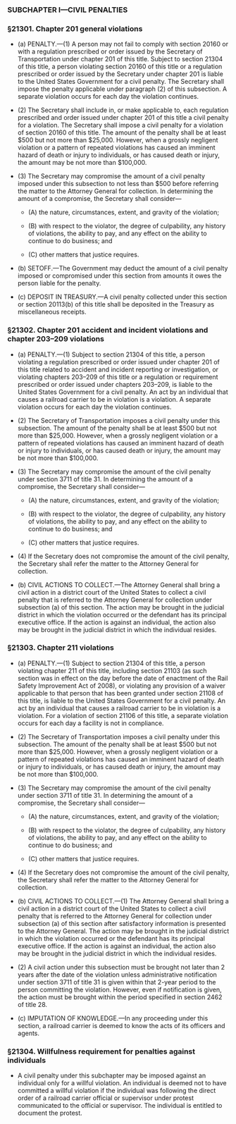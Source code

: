 ### SUBCHAPTER I—CIVIL PENALTIES

### §21301. Chapter 201 general violations
* (a) PENALTY.—(1) A person may not fail to comply with section 20160 or with a regulation prescribed or order issued by the Secretary of Transportation under chapter 201 of this title. Subject to section 21304 of this title, a person violating section 20160 of this title or a regulation prescribed or order issued by the Secretary under chapter 201 is liable to the United States Government for a civil penalty. The Secretary shall impose the penalty applicable under paragraph (2) of this subsection. A separate violation occurs for each day the violation continues.

* (2) The Secretary shall include in, or make applicable to, each regulation prescribed and order issued under chapter 201 of this title a civil penalty for a violation. The Secretary shall impose a civil penalty for a violation of section 20160 of this title. The amount of the penalty shall be at least $500 but not more than $25,000. However, when a grossly negligent violation or a pattern of repeated violations has caused an imminent hazard of death or injury to individuals, or has caused death or injury, the amount may be not more than $100,000.

* (3) The Secretary may compromise the amount of a civil penalty imposed under this subsection to not less than $500 before referring the matter to the Attorney General for collection. In determining the amount of a compromise, the Secretary shall consider—

  * (A) the nature, circumstances, extent, and gravity of the violation;

  * (B) with respect to the violator, the degree of culpability, any history of violations, the ability to pay, and any effect on the ability to continue to do business; and

  * (C) other matters that justice requires.


* (b) SETOFF.—The Government may deduct the amount of a civil penalty imposed or compromised under this section from amounts it owes the person liable for the penalty.

* (c) DEPOSIT IN TREASURY.—A civil penalty collected under this section or section 20113(b) of this title shall be deposited in the Treasury as miscellaneous receipts.

### §21302. Chapter 201 accident and incident violations and chapter 203–209 violations
* (a) PENALTY.—(1) Subject to section 21304 of this title, a person violating a regulation prescribed or order issued under chapter 201 of this title related to accident and incident reporting or investigation, or violating chapters 203–209 of this title or a regulation or requirement prescribed or order issued under chapters 203–209, is liable to the United States Government for a civil penalty. An act by an individual that causes a railroad carrier to be in violation is a violation. A separate violation occurs for each day the violation continues.

* (2) The Secretary of Transportation imposes a civil penalty under this subsection. The amount of the penalty shall be at least $500 but not more than $25,000. However, when a grossly negligent violation or a pattern of repeated violations has caused an imminent hazard of death or injury to individuals, or has caused death or injury, the amount may be not more than $100,000.

* (3) The Secretary may compromise the amount of the civil penalty under section 3711 of title 31. In determining the amount of a compromise, the Secretary shall consider—

  * (A) the nature, circumstances, extent, and gravity of the violation;

  * (B) with respect to the violator, the degree of culpability, any history of violations, the ability to pay, and any effect on the ability to continue to do business; and

  * (C) other matters that justice requires.


* (4) If the Secretary does not compromise the amount of the civil penalty, the Secretary shall refer the matter to the Attorney General for collection.

* (b) CIVIL ACTIONS TO COLLECT.—The Attorney General shall bring a civil action in a district court of the United States to collect a civil penalty that is referred to the Attorney General for collection under subsection (a) of this section. The action may be brought in the judicial district in which the violation occurred or the defendant has its principal executive office. If the action is against an individual, the action also may be brought in the judicial district in which the individual resides.

### §21303. Chapter 211 violations
* (a) PENALTY.—(1) Subject to section 21304 of this title, a person violating chapter 211 of this title, including section 21103 (as such section was in effect on the day before the date of enactment of the Rail Safety Improvement Act of 2008), or violating any provision of a waiver applicable to that person that has been granted under section 21108 of this title, is liable to the United States Government for a civil penalty. An act by an individual that causes a railroad carrier to be in violation is a violation. For a violation of section 21106 of this title, a separate violation occurs for each day a facility is not in compliance.

* (2) The Secretary of Transportation imposes a civil penalty under this subsection. The amount of the penalty shall be at least $500 but not more than $25,000. However, when a grossly negligent violation or a pattern of repeated violations has caused an imminent hazard of death or injury to individuals, or has caused death or injury, the amount may be not more than $100,000.

* (3) The Secretary may compromise the amount of the civil penalty under section 3711 of title 31. In determining the amount of a compromise, the Secretary shall consider—

  * (A) the nature, circumstances, extent, and gravity of the violation;

  * (B) with respect to the violator, the degree of culpability, any history of violations, the ability to pay, and any effect on the ability to continue to do business; and

  * (C) other matters that justice requires.


* (4) If the Secretary does not compromise the amount of the civil penalty, the Secretary shall refer the matter to the Attorney General for collection.

* (b) CIVIL ACTIONS TO COLLECT.—(1) The Attorney General shall bring a civil action in a district court of the United States to collect a civil penalty that is referred to the Attorney General for collection under subsection (a) of this section after satisfactory information is presented to the Attorney General. The action may be brought in the judicial district in which the violation occurred or the defendant has its principal executive office. If the action is against an individual, the action also may be brought in the judicial district in which the individual resides.

* (2) A civil action under this subsection must be brought not later than 2 years after the date of the violation unless administrative notification under section 3711 of title 31 is given within that 2-year period to the person committing the violation. However, even if notification is given, the action must be brought within the period specified in section 2462 of title 28.

* (c) IMPUTATION OF KNOWLEDGE.—In any proceeding under this section, a railroad carrier is deemed to know the acts of its officers and agents.

### §21304. Willfulness requirement for penalties against individuals
* A civil penalty under this subchapter may be imposed against an individual only for a willful violation. An individual is deemed not to have committed a willful violation if the individual was following the direct order of a railroad carrier official or supervisor under protest communicated to the official or supervisor. The individual is entitled to document the protest.